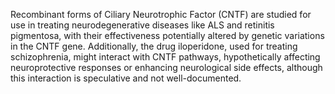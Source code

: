 Recombinant forms of Ciliary Neurotrophic Factor (CNTF) are studied for use in treating neurodegenerative diseases like ALS and retinitis pigmentosa, with their effectiveness potentially altered by genetic variations in the CNTF gene. Additionally, the drug iloperidone, used for treating schizophrenia, might interact with CNTF pathways, hypothetically affecting neuroprotective responses or enhancing neurological side effects, although this interaction is speculative and not well-documented.
